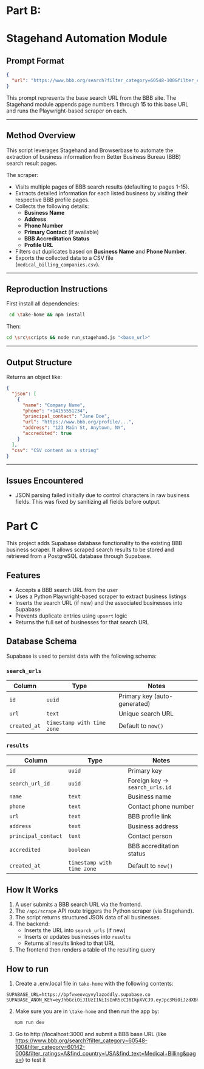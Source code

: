 # Part B:
# Stagehand Automation Module

## Prompt Format

```json
{
  "url": "https://www.bbb.org/search?filter_category=60548-100&filter_category=60142-000&filter_ratings=A&find_country=USA&find_text=Medical+Billing&page="
}
```

This prompt represents the base search URL from the BBB site. The Stagehand module appends page numbers 1 through 15 to this base URL and runs the Playwright-based scraper on each.

---

## Method Overview

This script leverages Stagehand and Browserbase to automate the extraction of business information from Better Business Bureau (BBB) search result pages.

The scraper:

- Visits multiple pages of BBB search results (defaulting to pages 1-15).
- Extracts detailed information for each listed business by visiting their respective BBB profile pages.
- Collects the following details:
  - **Business Name**
  - **Address**
  - **Phone Number**
  - **Primary Contact** (if available)
  - **BBB Accreditation Status**
  - **Profile URL**
- Filters out duplicates based on **Business Name** and **Phone Number**.
- Exports the collected data to a CSV file (`medical_billing_companies.csv`).

---

## Reproduction Instructions

  First install all dependencies:
  ```bash
   cd \take-home && npm install
   ```
   Then:

   ```bash
   cd \src\scripts && node run_stagehand.js "<base_url>"
   ```


---

## Output Structure

Returns an object like:

```json
{
  "json": [
    {
      "name": "Company Name",
      "phone": "+14155551234",
      "principal_contact": "Jane Doe",
      "url": "https://www.bbb.org/profile/...",
      "address": "123 Main St, Anytown, NY",
      "accredited": true
    }
  ],
  "csv": "CSV content as a string"
}
```

---

## Issues Encountered

- JSON parsing failed initially due to control characters in raw business fields. This was fixed by sanitizing all fields before output.


# Part C


This project adds Supabase database functionality to the existing BBB business scraper. It allows scraped search results to be stored and retrieved from a PostgreSQL database through Supabase.

## Features

- Accepts a BBB search URL from the user
- Uses a Python Playwright-based scraper to extract business listings
- Inserts the search URL (if new) and the associated businesses into Supabase
- Prevents duplicate entries using `upsert` logic
- Returns the full set of businesses for that search URL

## Database Schema

Supabase is used to persist data with the following schema:

### `search_urls`

| Column       | Type      | Notes                        |
|--------------|-----------|------------------------------|
| `id`         | `uuid`    | Primary key (auto-generated) |
| `url`        | `text`    | Unique search URL            |
| `created_at` | `timestamp with time zone` | Default to `now()` |

### `results`

| Column             | Type      | Notes                                  |
|--------------------|-----------|----------------------------------------|
| `id`               | `uuid`    | Primary key                            |
| `search_url_id`    | `uuid`    | Foreign key → `search_urls.id`         |
| `name`             | `text`    | Business name                          |
| `phone`            | `text`    | Contact phone number                   |
| `url`              | `text`    | BBB profile link                       |
| `address`          | `text`    | Business address                       |
| `principal_contact`| `text`    | Contact person                         |
| `accredited`       | `boolean` | BBB accreditation status               |
| `created_at`       | `timestamp with time zone` | Default to `now()` |

## How It Works

1. A user submits a BBB search URL via the frontend.
2. The `/api/scrape` API route triggers the Python scraper (via Stagehand).
3. The script returns structured JSON data of all businesses.
4. The backend:
   - Inserts the URL into `search_urls` (if new)
   - Inserts or updates businesses into `results`
   - Returns all results linked to that URL
5. The frontend then renders a table of the resulting query

## How to run
1. Create a .env.local file in `take-home` with the following contents:
```env
SUPABASE_URL=https://bpfvweovqyvylazoddly.supabase.co
SUPABASE_ANON_KEY=eyJhbGciOiJIUzI1NiIsInR5cCI6IkpXVCJ9.eyJpc3MiOiJzdXBhYmFzZSIsInJlZiI6ImJwZnZ3ZW92cXl2eWxhem9kZGx5Iiwicm9sZSI6ImFub24iLCJpYXQiOjE3NTI2NDEzMDIsImV4cCI6MjA2ODIxNzMwMn0.snR1ibPAeBLJo6XSVhBL8yregAsl8l4DpsqjJVqLvkk
```

2. Make sure you are in `\take-home` and then run the app by: 
```bash
   npm run dev
   ```
3. Go to http://localhost:3000 and submit a BBB base URL (like https://www.bbb.org/search?filter_category=60548-100&filter_category=60142-000&filter_ratings=A&find_country=USA&find_text=Medical+Billing&page=) to test it